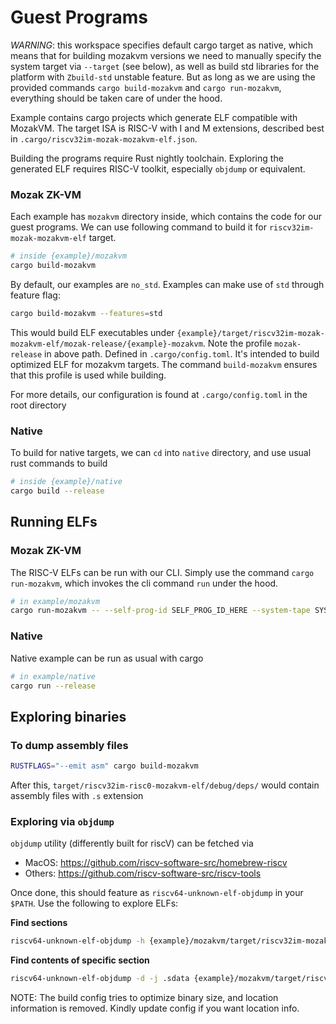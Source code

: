# Guest Programs

*WARNING*: this workspace specifies default cargo target as native, which means that for building mozakvm versions we need to manually specify the system target via `--target` (see below), as well as build std libraries for the platform with `Zbuild-std` unstable feature. But as long as we are using the provided commands `cargo build-mozakvm` and `cargo run-mozakvm`, everything should be taken care of under the hood.

Example contains cargo projects which generate ELF compatible with MozakVM. The target ISA is RISC-V with I and M extensions, described best in `.cargo/riscv32im-mozak-mozakvm-elf.json`.

Building the programs require Rust nightly toolchain. Exploring the generated ELF requires RISC-V toolkit, especially `objdump` or equivalent.

### Mozak ZK-VM
Each example has `mozakvm` directory inside, which contains the code for our guest programs.
We can use following command to build it for `riscv32im-mozak-mozakvm-elf` target.

```bash
# inside {example}/mozakvm
cargo build-mozakvm
```

By default, our examples are `no_std`. Examples can make use of `std` through feature flag:
```bash
cargo build-mozakvm --features=std
```

This would build ELF executables under `{example}/target/riscv32im-mozak-mozakvm-elf/mozak-release/{example}-mozakvm`.
Note the profile `mozak-release` in above path. Defined in `.cargo/config.toml`. It's intended to build optimized ELF for mozakvm
targets. The command `build-mozakvm` ensures that this profile is used while building.

For more details, our configuration is found at `.cargo/config.toml` in the root directory

### Native

To build for native targets, we can `cd` into `native` directory, and use usual rust commands to build

```bash
# inside {example}/native
cargo build --release 
```

## Running ELFs

### Mozak ZK-VM

The RISC-V ELFs can be run with our CLI. Simply use the command `cargo run-mozakvm`, which invokes the cli command `run` under the hood.

```bash
# in example/mozakvm
cargo run-mozakvm -- --self-prog-id SELF_PROG_ID_HERE --system-tape SYSTEM_TAPE_PATH_HERE # system tape path is optional
```
### Native

Native example can be run as usual with cargo

```bash
# in example/native
cargo run --release
```

## Exploring binaries

### To dump assembly files
```bash
RUSTFLAGS="--emit asm" cargo build-mozakvm
```
After this, `target/riscv32im-risc0-mozakvm-elf/debug/deps/` would contain assembly files with `.s` extension

### Exploring via `objdump`
`objdump` utility (differently built for riscV) can be fetched via
- MacOS: https://github.com/riscv-software-src/homebrew-riscv
- Others: https://github.com/riscv-software-src/riscv-tools

Once done, this should feature as `riscv64-unknown-elf-objdump` in your `$PATH`. Use the following to explore ELFs:

**Find sections**
```bash
riscv64-unknown-elf-objdump -h {example}/mozakvm/target/riscv32im-mozak-mozakvm-elf/mozak-release/<ELF_NAME>
```
**Find contents of specific section**
```bash
riscv64-unknown-elf-objdump -d -j .sdata {example}/mozakvm/target/riscv32im-mozak-mozakvm-elf/mozak-release/<ELF_NAME>
```

NOTE: The build config tries to optimize binary size, and location information is removed. Kindly update config if you want location info.
